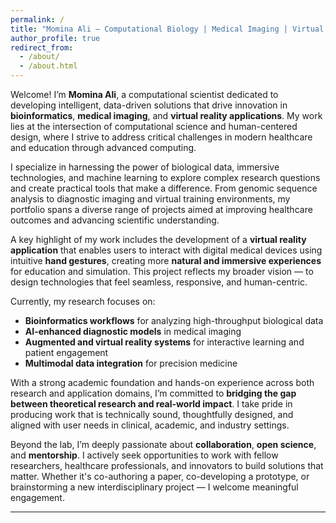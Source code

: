 ```yaml
---
permalink: /
title: "Momina Ali – Computational Biology | Medical Imaging | Virtual Reality"
author_profile: true
redirect_from: 
  - /about/
  - /about.html
---
```


Welcome! I’m **Momina Ali**, a computational scientist dedicated to developing intelligent, data-driven solutions that drive innovation in **bioinformatics**, **medical imaging**, and **virtual reality applications**. My work lies at the intersection of computational science and human-centered design, where I strive to address critical challenges in modern healthcare and education through advanced computing.

I specialize in harnessing the power of biological data, immersive technologies, and machine learning to explore complex research questions and create practical tools that make a difference. From genomic sequence analysis to diagnostic imaging and virtual training environments, my portfolio spans a diverse range of projects aimed at improving healthcare outcomes and advancing scientific understanding.

A key highlight of my work includes the development of a **virtual reality application** that enables users to interact with digital medical devices using intuitive **hand gestures**, creating more **natural and immersive experiences** for education and simulation. This project reflects my broader vision — to design technologies that feel seamless, responsive, and human-centric.

Currently, my research focuses on:
- **Bioinformatics workflows** for analyzing high-throughput biological data
- **AI-enhanced diagnostic models** in medical imaging
- **Augmented and virtual reality systems** for interactive learning and patient engagement
- **Multimodal data integration** for precision medicine

With a strong academic foundation and hands-on experience across both research and application domains, I’m committed to **bridging the gap between theoretical research and real-world impact**. I take pride in producing work that is technically sound, thoughtfully designed, and aligned with user needs in clinical, academic, and industry settings.

Beyond the lab, I’m deeply passionate about **collaboration**, **open science**, and **mentorship**. I actively seek opportunities to work with fellow researchers, healthcare professionals, and innovators to build solutions that matter. Whether it's co-authoring a paper, co-developing a prototype, or brainstorming a new interdisciplinary project — I welcome meaningful engagement.

---